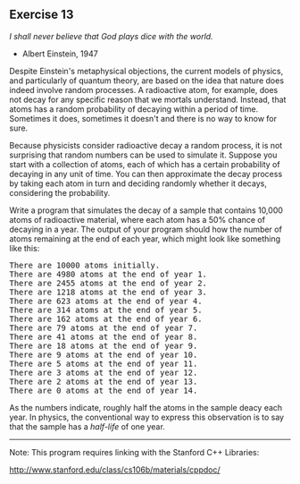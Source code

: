Exercise 13
----------- 

*I shall never believe that God plays dice with the world.* 
- Albert Einstein, 1947

Despite Einstein's metaphysical objections, the current models of physics, and particularly of quantum theory, are based on the idea that nature does indeed involve random processes. A radioactive atom, for example, does not decay for any specific reason that we mortals understand. Instead, that atoms has a random probability of decaying within a period of time. Sometimes it does, sometimes it doesn't and there is no way to know for sure.

Because physicists consider radioactive decay a random process, it is not surprising that random numbers can be used to simulate it. Suppose you start with a collection of atoms, each of which has a certain probability of decaying in any unit of time. You can then approximate the decay process by taking each atom in turn and deciding randomly whether it decays, considering the probability.

Write a program that simulates the decay of a sample that contains 10,000 atoms of radioactive material, where each atom has a 50% chance of decaying in a year. The output of your program should how the number of atoms remaining at the end of each year, which might look like something like this:

<pre>
There are 10000 atoms initially.
There are 4980 atoms at the end of year 1.
There are 2455 atoms at the end of year 2.
There are 1218 atoms at the end of year 3.
There are 623 atoms at the end of year 4.
There are 314 atoms at the end of year 5.
There are 162 atoms at the end of year 6.
There are 79 atoms at the end of year 7.
There are 41 atoms at the end of year 8.
There are 18 atoms at the end of year 9.
There are 9 atoms at the end of year 10.
There are 5 atoms at the end of year 11.
There are 3 atoms at the end of year 12.
There are 2 atoms at the end of year 13.
There are 0 atoms at the end of year 14.
</pre>

As the numbers indicate, roughly half the atoms in the sample deacy each year. In physics, the conventional way to express this observation is to say that the sample has a *half-life* of one year.

---

Note: This program requires linking with the Stanford C++ Libraries:

http://www.stanford.edu/class/cs106b/materials/cppdoc/